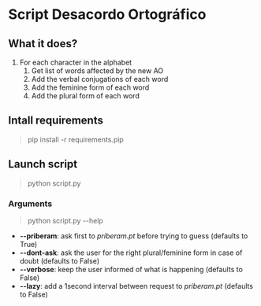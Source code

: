 # Script Desacordo Ortográfico

## What it does?

1. For each character in the alphabet
    1. Get list of words affected by the new AO
    2. Add the verbal conjugations of each word
    3. Add the feminine form of each word
    4. Add the plural form of each word

## Intall requirements

> pip install -r requirements.pip

## Launch script

> python script.py

### Arguments

> python script.py --help

- **--priberam**: ask first to *priberam.pt* before trying to guess (defaults to True)
- **--dont-ask**: ask the user for the right plural/feminine form in case of doubt (defaults to False)
- **--verbose**: keep the user informed of what is happening (defaults to False)
- **--lazy**: add a 1second interval between request to *priberam.pt* (defaults to False)
